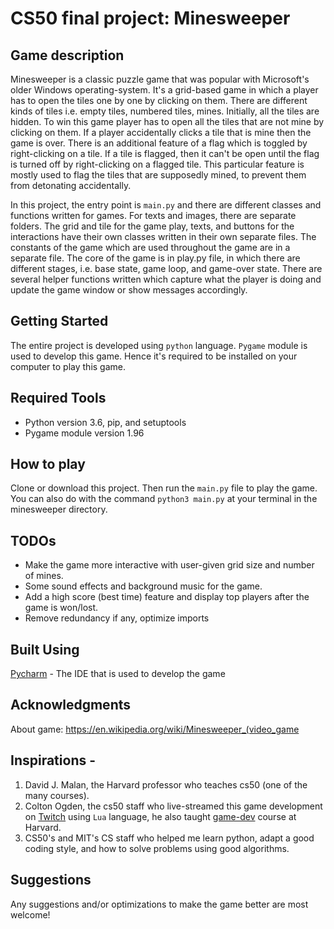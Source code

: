 # CS50 final project: Minesweeper


## Game description

Minesweeper is a classic puzzle game that was popular with Microsoft's older Windows operating-system. It's a grid-based game in which a player has to open the tiles one by one by clicking on them. There are different kinds of tiles i.e. empty tiles, numbered tiles, mines. Initially, all the tiles are hidden. To win this game player has to open all the tiles that are not mine by clicking on them. If a player accidentally clicks a tile that is mine then the game is over. There is an additional feature of a flag which is toggled by right-clicking on a tile. If a tile is flagged, then it can't be open until the flag is turned off by right-clicking on a flagged tile. This particular feature is mostly used to flag the tiles that are supposedly mined, to prevent them from detonating accidentally.

In this project, the entry point is `main.py` and there are different classes and functions written for games. For texts and images, there are separate folders. The grid and tile for the game play, texts, and buttons for the interactions have their own classes written in their own separate files. The constants of the game which are used throughout the game are in a separate file. The core of the game is in play.py file, in which there are different stages, i.e. base state, game loop, and game-over state. There are several helper functions written which capture what the player is doing and update the game window or show messages accordingly.


## Getting Started

The entire project is developed using `python` language. `Pygame` module is used to develop this game. Hence it's required to be installed on your computer to play this game.


## Required Tools

* Python version 3.6, pip, and setuptools
* Pygame module version 1.96


## How to play

Clone or download this project. Then run the `main.py` file to play the game. You can also do with the command `python3 main.py` at your terminal in the minesweeper directory. 


## TODOs

* Make the game more interactive with user-given grid size and number of mines.
* Some sound effects and background music for the game.
* Add a high score (best time) feature and display top players after the game is won/lost.
* Remove redundancy if any, optimize imports


## Built Using

 [Pycharm](https://www.jetbrains.com/pycharm/download/#section=windows) - The IDE that is used to develop the game


## Acknowledgments

About game: https://en.wikipedia.org/wiki/Minesweeper_(video_game


## Inspirations -

  1. David J. Malan, the Harvard professor who teaches cs50 (one of the many courses).
  2. Colton Ogden, the cs50 staff who live-streamed this game development on [Twitch](https://www.twitch.tv/cs50tv) using `Lua` language, he also taught [game-dev](https://cs50.harvard.edu/games/) course at Harvard.
  3. CS50's and MIT's CS staff who helped me learn python, adapt a good coding style, and how to solve problems using good algorithms.


## Suggestions

Any suggestions and/or optimizations to make the game better are most welcome!
